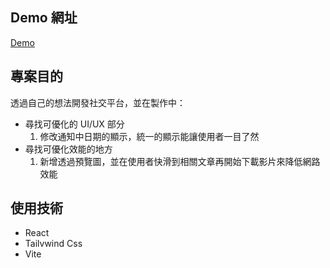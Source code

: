 ## Demo 網址

[Demo](https://smallga.github.io/social-page-sample/dist/)

## 專案目的

透過自己的想法開發社交平台，並在製作中：

- 尋找可優化的 UI/UX 部分
  1. 修改通知中日期的顯示，統一的顯示能讓使用者一目了然
- 尋找可優化效能的地方
  1. 新增透過預覽圖，並在使用者快滑到相關文章再開始下載影片來降低網路效能

## 使用技術

- React
- Tailvwind Css
- Vite
